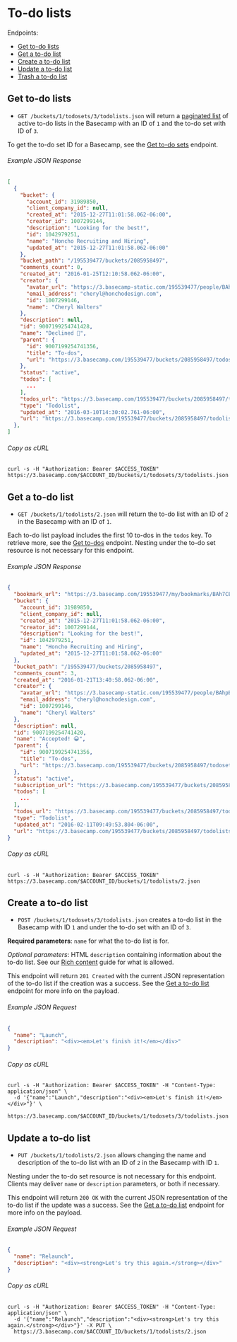 To-do lists
===========

Endpoints:

- [Get to-do lists](#get-to-do-lists)
- [Get a to-do list](#get-a-to-do-list)
- [Create a to-do list](#create-a-to-do-list)
- [Update a to-do list](#update-a-to-do-list)
- [Trash a to-do list][1]

Get to-do lists
---------------

* `GET /buckets/1/todosets/3/todolists.json` will return a [paginated list][2] of active to-do lists in the Basecamp with an ID of `1` and the to-do set with ID of `3`.

To get the to-do set ID for a Basecamp, see the [Get to-do sets][3] endpoint.

###### Example JSON Response

``` json
[
  {
    "bucket": {
      "account_id": 31989850,
      "client_company_id": null,
      "created_at": "2015-12-27T11:01:58.062-06:00",
      "creator_id": 1007299144,
      "description": "Looking for the best!",
      "id": 1042979251,
      "name": "Honcho Recruiting and Hiring",
      "updated_at": "2015-12-27T11:01:58.062-06:00"
    },
    "bucket_path": "/195539477/buckets/2085958497",
    "comments_count": 0,
    "created_at": "2016-01-25T12:10:58.062-06:00",
    "creator": {
      "avatar_url": "https://3.basecamp-static.com/195539477/people/BAhpBEoqCjw=--19d80553ef84a88c19b6846fdd222c5c394b6dc4/avatar-64-x4",
      "email_address": "cheryl@honchodesign.com",
      "id": 1007299146,
      "name": "Cheryl Walters"
    },
    "description": null,
    "id": 9007199254741428,
    "name": "Declined 😬",
    "parent": {
      "id": 9007199254741356,
      "title": "To-dos",
      "url": "https://3.basecamp.com/195539477/buckets/2085958497/todosets/9007199254741357"
    },
    "status": "active",
    "todos": [
      ...
    ],
    "todos_url": "https://3.basecamp.com/195539477/buckets/2085958497/todos.json",
    "type": "Todolist",
    "updated_at": "2016-03-10T14:30:02.761-06:00",
    "url": "https://3.basecamp.com/195539477/buckets/2085958497/todolists/9007199254741427"
  },
]
```

###### Copy as cURL

``` shell
curl -s -H "Authorization: Bearer $ACCESS_TOKEN" https://3.basecamp.com/$ACCOUNT_ID/buckets/1/todosets/3/todolists.json
```


Get a to-do list
----------------

* `GET /buckets/1/todolists/2.json` will return the to-do list with an ID of `2` in the Basecamp with an ID of `1`.

Each to-do list payload includes the first 10 to-dos in the `todos` key. To retrieve more, see the [Get to-dos][4] endpoint. Nesting under the to-do set resource is not necessary for this endpoint.

###### Example JSON Response

``` json
{
  "bookmark_url": "https://3.basecamp.com/195539477/my/bookmarks/BAh7CEkiCGdpZAY6BkVUSSI0Z2lkOi8vYmMzL1JlY29yZGluZy85MDA3MTk5MjU0NzQxNDIwP2V4cGlyZXNfaW4GOwBUSSIMcHVycG9zZQY7AFRJIg1yZWFkYWJsZQY7AFRJIg9leHBpcmVzX2F0BjsAVDA=--29f41e960aaf8c1d46ac356fa4fed65c5d4786eb",
  "bucket": {
    "account_id": 31989850,
    "client_company_id": null,
    "created_at": "2015-12-27T11:01:58.062-06:00",
    "creator_id": 1007299144,
    "description": "Looking for the best!",
    "id": 1042979251,
    "name": "Honcho Recruiting and Hiring",
    "updated_at": "2015-12-27T11:01:58.062-06:00"
  },
  "bucket_path": "/195539477/buckets/2085958497",
  "comments_count": 3,
  "created_at": "2016-01-21T13:40:58.062-06:00",
  "creator": {
    "avatar_url": "https://3.basecamp-static.com/195539477/people/BAhpBEoqCjw=--19d80553ef84a88c19b6846fdd222c5c394b6dc4/avatar-64-x4",
    "email_address": "cheryl@honchodesign.com",
    "id": 1007299146,
    "name": "Cheryl Walters"
  },
  "description": null,
  "id": 9007199254741420,
  "name": "Accepted! 😀",
  "parent": {
    "id": 9007199254741356,
    "title": "To-dos",
    "url": "https://3.basecamp.com/195539477/buckets/2085958497/todosets/9007199254741357"
  },
  "status": "active",
  "subscription_url": "https://3.basecamp.com/195539477/buckets/2085958497/recordings/9007199254741420/subscription",
  "todos": [
    ...
  ],
  "todos_url": "https://3.basecamp.com/195539477/buckets/2085958497/todos.json",
  "type": "Todolist",
  "updated_at": "2016-02-11T09:49:53.804-06:00",
  "url": "https://3.basecamp.com/195539477/buckets/2085958497/todolists/9007199254741420"
}
```

###### Copy as cURL

``` shell
curl -s -H "Authorization: Bearer $ACCESS_TOKEN" https://3.basecamp.com/$ACCOUNT_ID/buckets/1/todolists/2.json
```


Create a to-do list
-------------------

* `POST /buckets/1/todosets/3/todolists.json` creates a to-do list in the Basecamp with ID `1` and under the to-do set with an ID of `3`.

**Required parameters**: `name` for what the to-do list is for.

_Optional parameters_: HTML `description` containing information about the to-do list. See our [Rich content][4] guide for what is allowed.

This endpoint will return `201 Created` with the current JSON representation of the to-do list if the creation was a success. See the [Get a to-do list](#get-a-to-do-list) endpoint for more info on the payload.

###### Example JSON Request

``` json
{
  "name": "Launch",
  "description": "<div><em>Let's finish it!</em></div>"
}
```

###### Copy as cURL

``` shell
curl -s -H "Authorization: Bearer $ACCESS_TOKEN" -H "Content-Type: application/json" \
  -d '{"name":"Launch","description":"<div><em>Let's finish it!</em></div>"}' \
  https://3.basecamp.com/$ACCOUNT_ID/buckets/1/todosets/3/todolists.json
```


Update a to-do list
-------------------

* `PUT /buckets/1/todolists/2.json` allows changing the name and description of the to-do list with an ID of `2` in the Basecamp with ID `1`.

Nesting under the to-do set resource is not necessary for this endpoint. Clients may deliver `name` or `description` parameters, or both if necessary.

This endpoint will return `200 OK` with the current JSON representation of the to-do list if the update was a success. See the [Get a to-do list](#get-a-to-do-list) endpoint for more info on the payload.

###### Example JSON Request

``` json
{
  "name": "Relaunch",
  "description": "<div><strong>Let's try this again.</strong></div>"
}
```

###### Copy as cURL

``` shell
curl -s -H "Authorization: Bearer $ACCESS_TOKEN" -H "Content-Type: application/json" \
  -d '{"name":"Relaunch","description":"<div><strong>Let's try this again.</strong></div>"}' -X PUT \
  https://3.basecamp.com/$ACCOUNT_ID/buckets/1/todolists/2.json
```


[1]: https://github.com/basecamp/bc3-api/blob/master/sections/recordings.md#trash-a-recording
[2]: https://github.com/basecamp/bc3-api/blob/master/README.md#pagination
[3]: https://github.com/basecamp/bc3-api/blob/master/sections/todosets.md#to-do-sets
[4]: https://github.com/basecamp/bc3-api/blob/master/sections/todos.md#to-dos
[5]: https://github.com/basecamp/bc3-api/blob/master/README.md#rich-content
